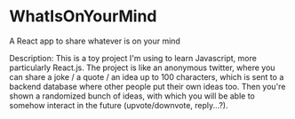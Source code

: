 # WhatIsOnYourMind
A React app to share whatever is on your mind

Description: This is a toy project I'm using to learn Javascript, more particularly React.js. 
The project is like an anonymous twitter, where you can share a joke / a quote / an idea up to 100 characters, which is sent to a backend database where other people put their own ideas too. Then you're shown a randomized bunch of ideas, with which you will be able to somehow interact in the future (upvote/downvote, reply...?).
